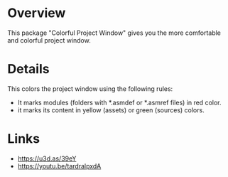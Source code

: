 # Overview
This package "Colorful Project Window" gives you the more comfortable and colorful project window.

# Details
This colors the project window using the following rules: 
- It marks modules (folders with *.asmdef or *.asmref files) in red color.
- it marks its content in yellow (assets) or green (sources) colors.

# Links
- https://u3d.as/39eY
- https://youtu.be/tardralpxdA
